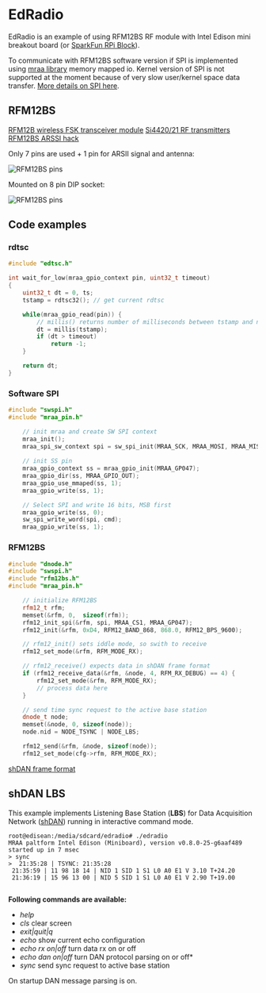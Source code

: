 EdRadio
=======

EdRadio is an example of using RFM12BS RF module with Intel Edison mini breakout board (or [SparkFun RPi Block](https://www.sparkfun.com/products/13044)).

To communicate with RFM12BS software version if SPI is implemented using [mraa library][] memory mapped io. Kernel version of SPI is not supported at the moment because of very slow user/kernel space data transfer. [More details on SPI here][espi].


RFM12BS
-------    

[RFM12B wireless FSK transceiver module](http://www.hoperf.com/rf/fsk_module/RFM12B.htm)
[Si4420/21 RF transmitters](http://www.silabs.com/products/wireless/EZRadio/Pages/Si442021.aspx)
[RFM12BS ARSSI hack](http://blog.strobotics.com.au/2008/06/17/rfm12-tutorial-part2)

Only 7 pins are used + 1 pin for ARSII signal and antenna:

![RFM12BS pins](http://achilikin.com/github/rfm12-pins.png)

Mounted on 8 pin DIP socket:

![RFM12BS pins](http://achilikin.com/github/rfm12-8pin.png)

Code examples
-----------------------
### rdtsc
```cpp
#include "edtsc.h"

int wait_for_low(mraa_gpio_context pin, uint32_t timeout)
{
	uint32_t dt = 0, ts;
	tstamp = rdtsc32(); // get current rdtsc

	while(mraa_gpio_read(pin)) {
		// millis() returns number of milliseconds between tstamp and now
		dt = millis(tstamp); 
		if (dt > timeout)
			return -1;
	}

	return dt;
}
```

### Software SPI
``` cpp
#include "swspi.h"
#include "mraa_pin.h"

	// init mraa and create SW SPI context
	mraa_init();
	mraa_spi_sw_context spi = sw_spi_init(MRAA_SCK, MRAA_MOSI, MRAA_MISO);
	
	// init SS pin
	mraa_gpio_context ss = mraa_gpio_init(MRAA_GP047);
	mraa_gpio_dir(ss, MRAA_GPIO_OUT);
	mraa_gpio_use_mmaped(ss, 1);
	mraa_gpio_write(ss, 1);

	// Select SPI and write 16 bits, MSB first 
	mraa_gpio_write(ss, 0);
	sw_spi_write_word(spi, cmd);
	mraa_gpio_write(ss, 1);
```
### RFM12BS
```cpp
#include "dnode.h"
#include "swspi.h"
#include "rfm12bs.h"
#include "mraa_pin.h"

	// initialize RFM12BS
	rfm12_t rfm;
	memset(&rfm, 0,  sizeof(rfm));
	rfm12_init_spi(&rfm, spi, MRAA_CS1, MRAA_GP047);
	rfm12_init(&rfm, 0xD4, RFM12_BAND_868, 868.0, RFM12_BPS_9600);

	// rfm12_init() sets iddle mode, so swith to receive
	rfm12_set_mode(&rfm, RFM_MODE_RX);

	// rfm12_receive() expects data in shDAN frame format
	if (rfm12_receive_data(&rfm, &node, 4, RFM_RX_DEBUG) == 4) {
		rfm12_set_mode(&rfm, RFM_MODE_RX);
		// process data here
	}

	// send time sync request to the active base station
	dnode_t node;
	memset(&node, 0, sizeof(node));
	node.nid = NODE_TSYNC | NODE_LBS;

	rfm12_send(&rfm, &node, sizeof(node));
	rfm12_set_mode(cfg->rfm, RFM_MODE_RX);
```
[shDAN frame format][shDAN frame]

shDAN LBS
---------

This example implements Listening Base Station (**LBS**) for Data Acquisition Network ([shDAN][]) running in interactive command mode. 

```
root@edisean:/media/sdcard/edradio# ./edradio
MRAA paltform Intel Edison (Miniboard), version v0.8.0-25-g6aaf489
started up in 7 msec
> sync
>  21:35:28 | TSYNC: 21:35:28
 21:35:59 | 11 98 18 14 | NID 1 SID 1 S1 L0 A0 E1 V 3.10 T+24.20
 21:36:19 | 15 96 13 00 | NID 5 SID 1 S1 L0 A0 E1 V 2.90 T+19.00
  
```

**Following commands are available:**

* _help_ 
* _cls_  clear screen
* _exit|quit|q_
* _echo_ show current echo configuration
* _echo rx on|off_ turn data rx on or off
* _echo dan on|off_ turn DAN protocol parsing on or off* 
* _sync_ send sync request to active base station

On startup DAN message parsing is on.

[shDAN]:(https://github.com/achilikin/shDAN)
[shDAN frame]:(https://github.com/achilikin/shDAN/hDAN_protocol.svg)
[mraa library]:https://github.com/intel-iot-devkit/mraa
[espi]:./docs/spi.md